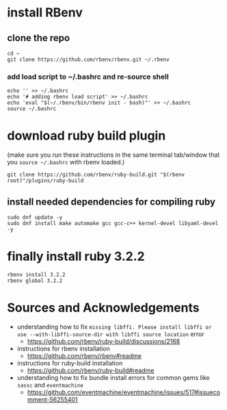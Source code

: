 # install RBenv

## clone the repo
```
cd ~
git clone https://github.com/rbenv/rbenv.git ~/.rbenv
```

### add load script to ~/.bashrc and re-source shell
```
echo '' >> ~/.bashrc
echo '# adding rbenv load script' >> ~/.bashrc
echo 'eval "$(~/.rbenv/bin/rbenv init - bash)"' >> ~/.bashrc
source ~/.bashrc
```

# download ruby build plugin

(make sure you run these instructions in the same terminal tab/window that you `source ~/.bashrc` with rbenv loaded.)

```
git clone https://github.com/rbenv/ruby-build.git "$(rbenv root)"/plugins/ruby-build
```

## install needed dependencies for compiling ruby

```
sudo dnf update -y
sudo dnf install make automake gcc gcc-c++ kernel-devel libyaml-devel -y
```

# finally install ruby 3.2.2

```
rbenv install 3.2.2
rbenv global 3.2.2
```

# Sources and Acknowledgements

- understanding how to fix `missing libffi. Please install libffi or use --with-libffi-source-dir with libffi source location` error
  - https://github.com/rbenv/ruby-build/discussions/2168
- instructions for rbenv installation
  - https://github.com/rbenv/rbenv#readme
- instructions for ruby-build installation
  - https://github.com/rbenv/ruby-build#readme
- understanding how to fix bundle install errors for common gems like `sassc` and `eventmachine`
  - https://github.com/eventmachine/eventmachine/issues/517#issuecomment-56255401
